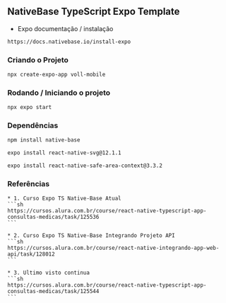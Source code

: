 ## NativeBase TypeScript Expo Template

* Expo documentação / instalação
```sh
https://docs.nativebase.io/install-expo
```

### Criando o Projeto
```sh
npx create-expo-app voll-mobile
```

### Rodando / Iniciando o projeto
```sh
npx expo start
```

### Dependências
```sh
npm install native-base
```

```sh
expo install react-native-svg@12.1.1
```

```sh
expo install react-native-safe-area-context@3.3.2
```

### Referências
    * 1. Curso Expo TS Native-Base Atual 
    ```sh
    https://cursos.alura.com.br/course/react-native-typescript-app-consultas-medicas/task/125536
    ```
    
    * 2. Curso Expo TS Native-Base Integrando Projeto API
    ```sh
    https://cursos.alura.com.br/course/react-native-integrando-app-web-api/task/128012
    ```

    * 3. Ultimo visto continua
    ```sh
    https://cursos.alura.com.br/course/react-native-typescript-app-consultas-medicas/task/125544
    ```
